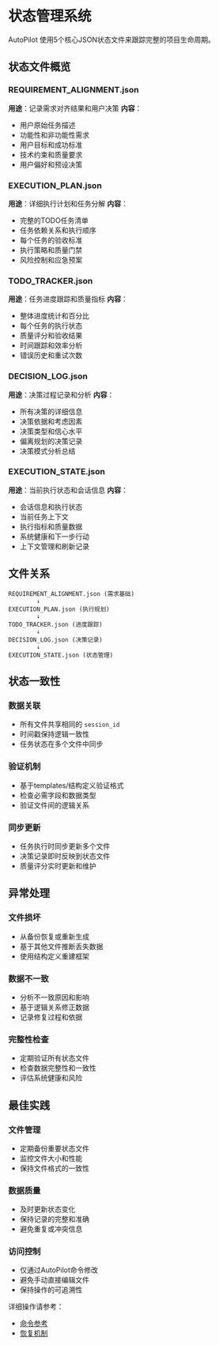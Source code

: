 # 状态管理系统

AutoPilot 使用5个核心JSON状态文件来跟踪完整的项目生命周期。

## 状态文件概览

### REQUIREMENT_ALIGNMENT.json
**用途**：记录需求对齐结果和用户决策
**内容**：
- 用户原始任务描述
- 功能性和非功能性需求
- 用户目标和成功标准
- 技术约束和质量要求
- 用户偏好和预设决策

### EXECUTION_PLAN.json
**用途**：详细执行计划和任务分解
**内容**：
- 完整的TODO任务清单
- 任务依赖关系和执行顺序
- 每个任务的验收标准
- 执行策略和质量门禁
- 风险控制和应急预案

### TODO_TRACKER.json
**用途**：任务进度跟踪和质量指标
**内容**：
- 整体进度统计和百分比
- 每个任务的执行状态
- 质量评分和验收结果
- 时间跟踪和效率分析
- 错误历史和重试次数

### DECISION_LOG.json
**用途**：决策过程记录和分析
**内容**：
- 所有决策的详细信息
- 决策依据和考虑因素
- 决策类型和信心水平
- 偏离规划的决策记录
- 决策模式分析总结

### EXECUTION_STATE.json
**用途**：当前执行状态和会话信息
**内容**：
- 会话信息和执行状态
- 当前任务上下文
- 执行指标和质量数据
- 系统健康和下一步行动
- 上下文管理和刷新记录

## 文件关系

```
REQUIREMENT_ALIGNMENT.json (需求基础)
        ↓
EXECUTION_PLAN.json (执行规划)
        ↓
TODO_TRACKER.json (进度跟踪)
        ↓
DECISION_LOG.json (决策记录)
        ↓
EXECUTION_STATE.json (状态管理)
```

## 状态一致性

### 数据关联
- 所有文件共享相同的 `session_id`
- 时间戳保持逻辑一致性
- 任务状态在多个文件中同步

### 验证机制
- 基于templates/结构定义验证格式
- 检查必需字段和数据类型
- 验证文件间的逻辑关系

### 同步更新
- 任务执行时同步更新多个文件
- 决策记录即时反映到状态文件
- 质量评分实时更新和维护

## 异常处理

### 文件损坏
- 从备份恢复或重新生成
- 基于其他文件推断丢失数据
- 使用结构定义重建框架

### 数据不一致
- 分析不一致原因和影响
- 基于逻辑关系修正数据
- 记录修复过程和依据

### 完整性检查
- 定期验证所有状态文件
- 检查数据完整性和一致性
- 评估系统健康和风险

## 最佳实践

### 文件管理
- 定期备份重要状态文件
- 监控文件大小和性能
- 保持文件格式的一致性

### 数据质量
- 及时更新状态变化
- 保持记录的完整和准确
- 避免重复或冲突信息

### 访问控制
- 仅通过AutoPilot命令修改
- 避免手动直接编辑文件
- 保持操作的可追溯性

详细操作请参考：
- [命令参考](../commands/README.md)
- [恢复机制](recovery-mechanism.md)